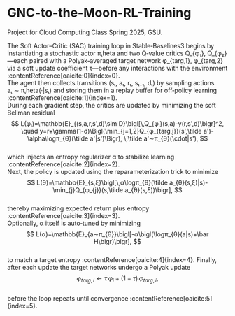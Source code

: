 # GNC-to-the-Moon-RL-Training
Project for Cloud Computing Class Spring 2025, GSU.

The Soft Actor–Critic (SAC) training loop in Stable‑Baselines3 begins by instantiating a stochastic actor πₜheta and two Q‑value critics Q_{φ₁}, Q_{φ₂}—each paired with a Polyak‑averaged target network φ_{targ,1}, φ_{targ,2} via a soft update coefficient τ—before any interactions with the environment :contentReference[oaicite:0]{index=0}.  
The agent then collects transitions (sₜ, aₜ, rₜ, sₜ₊₁, dₜ) by sampling actions aₜ ∼ πₜheta(·|sₜ) and storing them in a replay buffer for off‑policy learning :contentReference[oaicite:1]{index=1}.  
During each gradient step, the critics are updated by minimizing the soft Bellman residual  
$$
L(φᵢ)=\mathbb{E}_{(s,a,r,s',d)\sim D}\bigl[\,Q_{φᵢ}(s,a)-y(r,s',d)\bigr]^2,
\quad
y=r+\gamma(1-d)\Bigl(\min_{j=1,2}Q_{φ_{targ,j}}(s',\tilde a')-\alpha\logπ_{θ}(\tilde a'|s')\Bigr),
\;\tilde a'∼π_{θ}(\cdot|s'),
$$  
which injects an entropy regularizer α to stabilize learning :contentReference[oaicite:2]{index=2}.  
Next, the policy is updated using the reparameterization trick to minimize  
$$
L(θ)=\mathbb{E}_{s,ξ}\bigl[\,α\logπ_{θ}(\tilde a_{θ}(s,ξ)|s)-\min_{j}Q_{φ_{j}}(s,\tilde a_{θ}(s,ξ))\bigr],
$$  
thereby maximizing expected return plus entropy :contentReference[oaicite:3]{index=3}.  
Optionally, α itself is auto‑tuned by minimizing  
$$
L(α)=\mathbb{E}_{a∼π_{θ}}\bigl[-α\bigl(\logπ_{θ}(a|s)+\bar H\bigr)\bigr],
$$  
to match a target entropy :contentReference[oaicite:4]{index=4}. Finally, after each update the target networks undergo a Polyak update  
$$
φ_{targ,i}\leftarrow τ\,φ_{i} + (1-τ)\,φ_{targ,i},
$$  
before the loop repeats until convergence :contentReference[oaicite:5]{index=5}.
